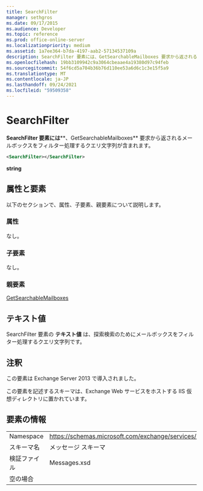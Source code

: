 ```yaml
---
title: SearchFilter
manager: sethgros
ms.date: 09/17/2015
ms.audience: Developer
ms.topic: reference
ms.prod: office-online-server
ms.localizationpriority: medium
ms.assetid: 1a7ee364-b7da-4197-aab2-57134537109a
description: SearchFilter 要素には、GetSearchableMailboxes 要求から返されるメールボックスをフィルター処理するクエリ文字列が含まれます。
ms.openlocfilehash: 19bb3109942c9a3064cbeaae4a19380d97c94feb
ms.sourcegitcommit: 54f6cd5a704b36b76d110ee53a6d6c1c3e15f5a9
ms.translationtype: MT
ms.contentlocale: ja-JP
ms.lasthandoff: 09/24/2021
ms.locfileid: "59509358"
---
```

# <a name="searchfilter"></a>SearchFilter

**SearchFilter 要素には****、GetSearchableMailboxes** 要求から返されるメールボックスをフィルター処理するクエリ文字列が含まれます。 
  
```XML
<SearchFilter></SearchFilter>
```

 **string**
## <a name="attributes-and-elements"></a>属性と要素

以下のセクションで、属性、子要素、親要素について説明します。
  
### <a name="attributes"></a>属性

なし。
  
### <a name="child-elements"></a>子要素

なし。
  
### <a name="parent-elements"></a>親要素

[GetSearchableMailboxes](getsearchablemailboxes.md)
  
## <a name="text-value"></a>テキスト値

SearchFilter 要素の **テキスト値** は、探索検索のためにメールボックスをフィルター処理するクエリ文字列です。 
  
## <a name="remarks"></a>注釈

この要素は Exchange Server 2013 で導入されました。
  
この要素を記述するスキーマは、Exchange Web サービスをホストする IIS 仮想ディレクトリに置かれています。
  
## <a name="element-information"></a>要素の情報

|||
|:-----|:-----|
|Namespace  <br/> |https://schemas.microsoft.com/exchange/services/2006/messages  <br/> |
|スキーマ名  <br/> |メッセージ スキーマ  <br/> |
|検証ファイル  <br/> |Messages.xsd  <br/> |
|空の場合  <br/> ||
   

